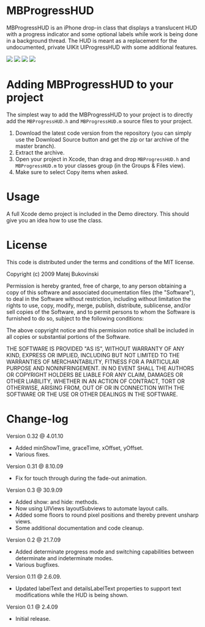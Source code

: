 MBProgressHUD
=============

MBProgressHUD is an iPhone drop-in class that displays a translucent HUD with a progress indicator and some optional labels while work is being done in a background thread. The HUD is meant as a replacement for the undocumented, private UIKit UIProgressHUD with some additional features. 

[![](http://grab.by/grabs/cfab318151331b5f0dfce573bf7ba669.png)](http://grab.by/grabs/64efd841e78d3724f4b9e6cdf1a9be58.png)
[![](http://grab.by/grabs/051c768a35a3a8dcce5162f6cde4bb6b.png)](http://grab.by/grabs/37edc22342fcafee5cb6480f1114e882.png)
[![](http://grab.by/grabs/11695987da568e635c4bfb817c247e11.png)](http://grab.by/grabs/11295a7e38b0cfda85b173612f03c2b6.png)
[![](http://grab.by/grabs/e977015442945e6596d695d55c14bc23.png)](http://grab.by/grabs/b72d772d1b578fe78b40ae30cd6ac66e.png)

Adding MBProgressHUD to your project
====================================

The simplest way to add the MBProgressHUD to your project is to directly add the `MBProgressHUD.h` and `MBProgressHUD.m` source files to your project.

1. Download the latest code version from the repository (you can simply use the Download Source button and get the zip or tar archive of the master branch).
2. Extract the archive.
3. Open your project in Xcode, than drag and drop `MBProgressHUD.h` and `MBProgressHUD.m` to your classes group (in the Groups & Files view). 
4. Make sure to select Copy items when asked. 

Usage
=====

A full Xcode demo project is included in the Demo directory. This should give you an idea how to use the class. 

License
=======

This code is distributed under the terms and conditions of the MIT license. 

Copyright (c) 2009 Matej Bukovinski

Permission is hereby granted, free of charge, to any person obtaining a copy of this software and associated documentation files (the "Software"), to deal in the Software without restriction, including without limitation the rights to use, copy, modify, merge, publish, distribute, sublicense, and/or sell copies of the Software, and to permit persons to whom the Software is furnished to do so, subject to the following conditions:

The above copyright notice and this permission notice shall be included in all copies or substantial portions of the Software.

THE SOFTWARE IS PROVIDED "AS IS", WITHOUT WARRANTY OF ANY KIND, EXPRESS OR IMPLIED, INCLUDING BUT NOT LIMITED TO THE WARRANTIES OF MERCHANTABILITY, FITNESS FOR A PARTICULAR PURPOSE AND NONINFRINGEMENT. IN NO EVENT SHALL THE AUTHORS OR COPYRIGHT HOLDERS BE LIABLE FOR ANY CLAIM, DAMAGES OR OTHER LIABILITY, WHETHER IN AN ACTION OF CONTRACT, TORT OR OTHERWISE, ARISING FROM, OUT OF OR IN CONNECTION WITH THE SOFTWARE OR THE USE OR OTHER DEALINGS IN THE SOFTWARE.


Change-log
==========

Version 0.32 @ 4.01.10
- Added minShowTime, graceTime, xOffset, yOffset.
- Various fixes.

Version 0.31 @ 8.10.09
- Fix for touch through during the fade-out animation.

Version 0.3 @ 30.9.09
- Added show: and hide: methods.
- Now using UIViews layoutSubviews to automate layout calls.
- Added some floors to round pixel positions and thereby prevent unsharp views.
- Some additional documentation and code cleanup. 

Version 0.2 @ 21.7.09
- Added determinate progress mode and switching capabilities between determinate and indeterminate modes. 
- Various bugfixes. 

Version 0.11 @ 2.6.09.
- Updated labelText and detailsLabelText properties to support text modifications while the HUD is being shown. 

Version 0.1 @ 2.4.09
- Initial release.